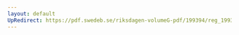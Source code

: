 ```yaml
---
layout: default
UpRedirect: https://pdf.swedeb.se/riksdagen-volumeG-pdf/199394/reg_199394_AU/reg_199394_AU_0008.pdf
---
```

